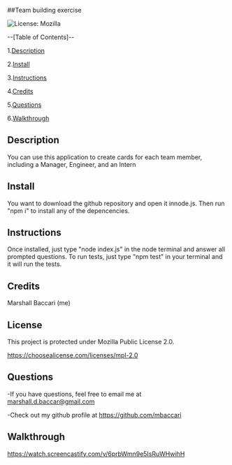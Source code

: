 ##Team building exercise  

![License: Mozilla](https://img.shields.io/badge/License-Mozilla-yellow.svg)

--[Table of Contents]--

1.[Description](#description)

2.[Install](#install)

3.[Instructions](#instructions)

4.[Credits](#credits)

5.[Questions](#email)

6.[Walkthrough](#walkthrough)

## Description

You can use this application to create cards for each team member, including a Manager, Engineer, and an Intern


## Install

You want to download the github repository and open it innode.js. Then run "npm i" to install any of the depencencies.


## Instructions

Once installed, just type "node index.js" in the node terminal and answer all prompted questions. To run tests, just type "npm test" in your terminal and it will run the tests.


## Credits

Marshall Baccari (me)


## License

This project is protected under Mozilla Public License 2.0.

https://choosealicense.com/licenses/mpl-2.0


## Questions

-If you have questions, feel free to email me at marshall.d.baccar@gmail.com

-Check out my github profile at https://github.com/mbaccari

## Walkthrough

https://watch.screencastify.com/v/6prbWmn9e5IsRuWHwihH
